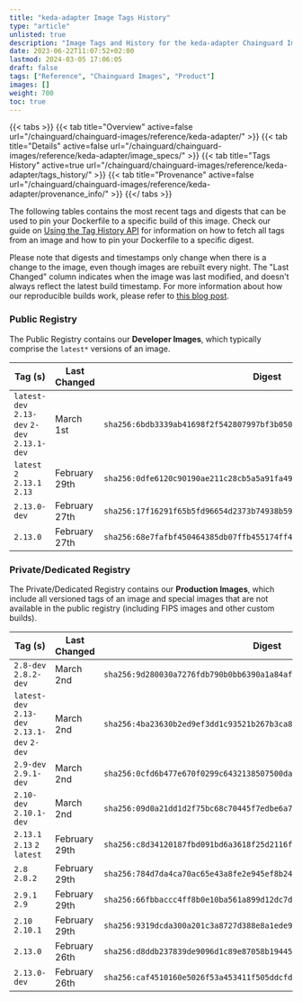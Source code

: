 ```yaml
---
title: "keda-adapter Image Tags History"
type: "article"
unlisted: true
description: "Image Tags and History for the keda-adapter Chainguard Image"
date: 2023-06-22T11:07:52+02:00
lastmod: 2024-03-05 17:06:05
draft: false
tags: ["Reference", "Chainguard Images", "Product"]
images: []
weight: 700
toc: true
---
```


{{< tabs >}}
{{< tab title="Overview" active=false url="/chainguard/chainguard-images/reference/keda-adapter/" >}}
{{< tab title="Details" active=false url="/chainguard/chainguard-images/reference/keda-adapter/image_specs/" >}}
{{< tab title="Tags History" active=true url="/chainguard/chainguard-images/reference/keda-adapter/tags_history/" >}}
{{< tab title="Provenance" active=false url="/chainguard/chainguard-images/reference/keda-adapter/provenance_info/" >}}
{{</ tabs >}}

The following tables contains the most recent tags and digests that can be used to pin your Dockerfile to a specific build of this image. Check our guide on [Using the Tag History API](/chainguard/chainguard-images/using-the-tag-history-api/) for information on how to fetch all tags from an image and how to pin your Dockerfile to a specific digest.

Please note that digests and timestamps only change when there is a change to the image, even though images are rebuilt every night. The "Last Changed" column indicates when the image was last modified, and doesn't always reflect the latest build timestamp. For more information about how our reproducible builds work, please refer to [this blog post](https://www.chainguard.dev/unchained/reproducing-chainguards-reproducible-image-builds).

### Public Registry
The Public Registry contains our **Developer Images**, which typically comprise the `latest*` versions of an image.

| Tag (s)                                       | Last Changed  | Digest                                                                    |
|-----------------------------------------------|---------------|---------------------------------------------------------------------------|
|  `latest-dev` `2.13-dev` `2-dev` `2.13.1-dev` | March 1st     | `sha256:6bdb3339ab41698f2f542807997bf3b0500ee4b0544bea1baf3f6cb03f6ff8c1` |
|  `latest` `2` `2.13.1` `2.13`                 | February 29th | `sha256:0dfe6120c90190ae211c28cb5a5a91fa4963d7698f183f178d44dc52ebf26d24` |
|  `2.13.0-dev`                                 | February 27th | `sha256:17f16291f65b5fd96654d2373b74938b59b4544166059a2934c8ade7e0b275fa` |
|  `2.13.0`                                     | February 27th | `sha256:68e7fafbf450464385db07ffb455174ff4609a3e1c3e4faf5ff7db4ba80ae56c` |


### Private/Dedicated Registry
The Private/Dedicated Registry contains our **Production Images**, which include all versioned tags of an image and special images that are not available in the public registry (including FIPS images and other custom builds).

| Tag (s)                                       | Last Changed  | Digest                                                                    |
|-----------------------------------------------|---------------|---------------------------------------------------------------------------|
|  `2.8-dev` `2.8.2-dev`                        | March 2nd     | `sha256:9d280030a7276fdb790b0bb6390a1a84af9aa7b4d1fe599d875fcc47ad3dc445` |
|  `latest-dev` `2.13-dev` `2.13.1-dev` `2-dev` | March 2nd     | `sha256:4ba23630b2ed9ef3dd1c93521b267b3ca86037c6708083e6143472727a66a5e2` |
|  `2.9-dev` `2.9.1-dev`                        | March 2nd     | `sha256:0cfd6b477e670f0299c6432138507500da1a70014984801ecd1b8ea7861ce0ff` |
|  `2.10-dev` `2.10.1-dev`                      | March 2nd     | `sha256:09d0a21dd1d2f75bc68c70445f7edbe6a7526a5ebe49004c598763e6397a7adb` |
|  `2.13.1` `2.13` `2` `latest`                 | February 29th | `sha256:c8d34120187fbd091bd6a3618f25d2116ffe3f4611fc5d65e9ac6f84a8bbbe27` |
|  `2.8` `2.8.2`                                | February 29th | `sha256:784d7da4ca70ac65e43a8fe2e945ef8b245e501aa2ae9d10c5a7c28ef84d9d5e` |
|  `2.9.1` `2.9`                                | February 29th | `sha256:66fbbaccc4ff8b0e10ba561a899d12dc7dd8b47c82b9458b02eec7d3b3d21e20` |
|  `2.10` `2.10.1`                              | February 29th | `sha256:9319dcda300a201c3a8727d388e8a1ede99c10cfa3eea9af7d0b30ae560deb9a` |
|  `2.13.0`                                     | February 26th | `sha256:d8ddb237839de9096d1c89e87058b1944583d70b40ecb68bb036d2d26869ca7e` |
|  `2.13.0-dev`                                 | February 26th | `sha256:caf4510160e5026f53a453411f505ddcfd26fa75df8acfc2822f2134b2d7b14f` |

